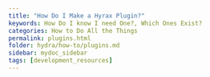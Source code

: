 ```yaml
---
title: "How Do I Make a Hyrax Plugin?"
keywords: How Do I know I need One?, Which Ones Exist?
categories: How to Do All the Things
permalink: plugins.html
folder: hydra/how-to/plugins.md
sidebar: mydoc_sidebar
tags: [development_resources]
---
```

